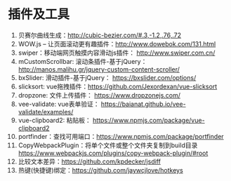 # 插件及工具
1. 贝赛尔曲线生成：http://cubic-bezier.com/#.3,-1.2,.76,.72
2. WOW.js – 让页面滚动更有趣插件：http://www.dowebok.com/131.html
3. swiper：移动端网页触摸内容滑动js插件： http://www.swiper.com.cn/
4. mCustomScrollbar: 滚动条插件-基于jQuery： 
http://manos.malihu.gr/jquery-custom-content-scroller/
5. bxSlider: 滑动插件-基于jQuery： https://bxslider.com/options/
6. slicksort: vue拖拽插件：https://github.com/Jexordexan/vue-slicksort 
7. dropzone: 文件上传插件： https://www.dropzonejs.com/
8. vee-validate: vue表单验证： https://baianat.github.io/vee-validate/examples/
9. vue-clipboard2: 粘贴板： https://www.npmjs.com/package/vue-clipboard2
10. portfinder：查找可用端口：https://www.npmjs.com/package/portfinder
11. CopyWebpackPlugin：将单个文件或整个文件夹复制到build目录
https://www.webpackjs.com/plugins/copy-webpack-plugin/#root
12. 比较文本差异：https://github.com/kpdecker/jsdiff
13. 热键(快捷键)绑定：https://github.com/jaywcjlove/hotkeys
